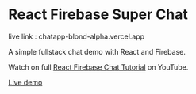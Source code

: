 
# React Firebase Super Chat
live link :
chatapp-blond-alpha.vercel.app

A simple fullstack chat demo with React and Firebase. 

Watch on full [React Firebase Chat Tutorial](https://youtu.be/zQyrwxMPm88) on YouTube. 

[Live demo](https://fireship-demos.web.app/)
